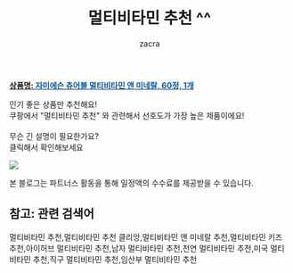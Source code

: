 ﻿---
layout: post
title:  "멀티비타민 추천 ^^"
author: zacra
categories: [ 아이템 ]
tags: [멀티비타민 추천,멀티비타민 추천 클리앙,멀티비타민 앤 미네랄 추천,멀티비타민 키즈 추천,아이허브 멀티비타민 추천,남자 멀티비타민 추천,천연 멀티비타민 추천,미국 멀티비타민 추천,직구 멀티비타민 추천,임산부 멀티비타민 추천]
image: https://static.coupangcdn.com/image/product/image/vendoritem/2019/01/29/3000251631/c0c86122-e98b-43b9-a3c3-5b44dbb508c6.jpg 
description: "쿠팡에서 멀티비타민 추천 관련 키워드로 가장 고객 선호도가 높은 제품이랍니다."
rating: 4.5
---

<a href="https://link.coupang.com/re/AFFSDP?lptag=AF8407795&pageKey=187621&itemId=343407&vendorItemId=3000251631&traceid=V0-153-3d643de7030585cf"><b>상품명: <font color='#01579B'>자미에슨 츄어블 멀티비타민 앤 미네랄, 60정, 1개</font></b></a>

인기 좋은 상품만 추천해요!<br/>
쿠팡에서 "멀티비타민 추천" 와 관련해서 선호도가 가장 높은 제품이에요!<br/><br/>
무슨 긴 설명이 필요한가요?  
클릭해서 확인해보세요


<a href="https://link.coupang.com/re/AFFSDP?lptag=AF8407795&pageKey=187621&itemId=343407&vendorItemId=3000251631&traceid=V0-153-3d643de7030585cf"><img src="https://thumbnail7.coupangcdn.com/thumbnails/remote/q89/image/retail/images/82082964267486-4ba2cc33-8dd3-49b3-a680-4bc685ea3c8c.jpg"></a> 

본 블로그는 파트너스 활동을 통해 일정액의 수수료를 제공받을 수 있습니다.

## 참고: 관련 검색어    
멀티비타민 추천,멀티비타민 추천 클리앙,멀티비타민 앤 미네랄 추천,멀티비타민 키즈 추천,아이허브 멀티비타민 추천,남자 멀티비타민 추천,천연 멀티비타민 추천,미국 멀티비타민 추천,직구 멀티비타민 추천,임산부 멀티비타민 추천